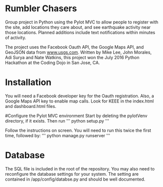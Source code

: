 # Rumbler Chasers
Group project in Python using the Pylot MVC to allow people to register with the site, add locations they care about, and see earthquake activity near those locations. Planned additions include text notifications within minutes of activity. 

The project uses the Facebook Oauth API, the Google Maps API, and GeoJSON data from www.usgs.com. Written by Mike Lee, John Morales, Adi Surya and Nate Watkins, this project won the July 2016 Python Hackathon at the Coding Dojo in San Jose, CA. 

# Installation
You will need a Facebook developer key for the Oauth registration. Also, a Google Maps API key to enable map calls. Look for KEEE in the index.html and dashboard.html files. 

#Configure the Pylot MVC environment 
Start by deleting the pylotVenv directory, if it exists. Then run 
'''
python setup.py
'''

Follow the instructions on screen. You will need to run this twice the first time, followed by:
'''
python manage.py runserver
'''

# Database
The SQL file is included in the root of the repository. You may also need to reconfigure the database settings for your system. The setting are contained in /app/config/databse.py and should be well documented. 
